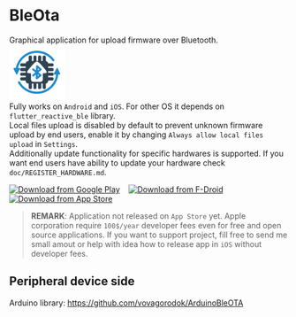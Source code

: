 # BleOta
Graphical application for upload firmware over Bluetooth.  
<img src="./assets/images/icon_color.svg" width="100">  
Fully works on `Android` and `iOS`. For other OS it depends on `flutter_reactive_ble` library.  
Local files upload is disabled by default to prevent unknown firmware upload by end users, enable it by changing `Always allow local files upload` in `Settings`.  
Additionally update functionality for specific hardwares is supported.
If you want end users have ability to update your hardware check `doc/REGISTER_HARDWARE.md`.

[<img src="https://upload.wikimedia.org/wikipedia/commons/7/78/Google_Play_Store_badge_EN.svg" 
alt="Download from Google Play" 
height="50">](https://play.google.com/store/apps/details?id=com.vovagorodok.ble_ota_app)&nbsp;&nbsp;&nbsp;
[<img src="https://upload.wikimedia.org/wikipedia/commons/a/a3/Get_it_on_F-Droid_%28material_design%29.svg" 
alt="Download from F-Droid" 
height="50">](https://f-droid.org/packages/com.vovagorodok.ble_ota_app/)&nbsp;&nbsp;&nbsp;
[<img src="https://upload.wikimedia.org/wikipedia/commons/3/3c/Download_on_the_App_Store_Badge.svg" 
alt="Download from App Store" 
height="50">](https://itunes.apple.com/us/app/ble_ota_app/id0000000000)

> **REMARK**: Application not released on `App Store` yet.
> Apple corporation require `100$/year` developer fees even for free and open source applications.
> If you want to support project, fill free to send me small amout or help with idea how to release app in `iOS` without developer fees.

## Peripheral device side
Arduino library: https://github.com/vovagorodok/ArduinoBleOTA
